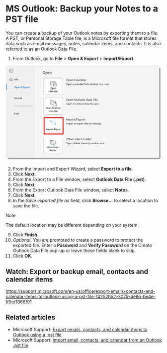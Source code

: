 # MS Outlook: Backup your Notes to a PST file

You can create a backup of your Outlook notes by exporting them to a file. A PST, or Personal Storage Table file, is a Microsoft file format that stores data such as email messages, notes, calendar items, and contacts. It is also referred to as an Outlook Data File.

1. From Outlook, go to **File** \> **Open & Export** > **Import/Export**.

![Screenshot 01.](assets/01-import-export.png)
   
2. From the Import and Export Wizard, select **Export to a file**.  
4. Click **Next**.
5. From the Export to a File window, select **Outlook Data File (.pst)**. 
6. Click **Next**.
7. From the Export Outlook Data File window, select **Notes**.  
8. Click **Next**.
9. In the _Save exported file as_ field, click **Browse...** to select a location to save the file.

> [!Note]
> The default location may be different depending on your system.  

9. Click **Finish**.
10. _Optional_: You are prompted to create a password to protect the exported file. Enter a **Password** and **Verify Password** on the Create Outlook Data File pop-up or leave those fields blank to skip.  
11. Click **OK**.

## Watch: Export or backup email, contacts and calendar items

<https://support.microsoft.com/en-us/office/export-emails-contacts-and-calendar-items-to-outlook-using-a-pst-file-14252b52-3075-4e9b-be4e-ff9ef1068f91>

## Related articles

- Microsoft Support: [Export emails, contacts, and calendar items to Outlook using a .pst file](https://support.microsoft.com/en-us/office/export-emails-contacts-and-calendar-items-to-outlook-using-a-pst-file-14252b52-3075-4e9b-be4e-ff9ef1068f91)
- Microsoft Support: [Import email, contacts, and calendar from an Outlook .pst file](https://support.microsoft.com/en-us/office/import-email-contacts-and-calendar-from-an-outlook-pst-file-431a8e9a-f99f-4d5f-ae48-ded54b3440ac)
